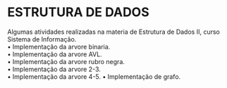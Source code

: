 # ESTRUTURA DE DADOS
Algumas atividades realizadas na materia de Estrutura de Dados II, curso Sistema de Informação.  
•	Implementação da arvore binaria.  
•	Implementação da arvore AVL.  
•	Implementação da arvore rubro negra.  
•	Implementação da arvore 2-3.  
•	Implementação da arvore 4-5.
•	Implementação de grafo.
